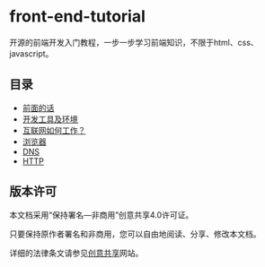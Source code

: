 # front-end-tutorial
开源的前端开发入门教程，一步一步学习前端知识，不限于html、css、javascript。

## 目录

- [前面的话](doc/preface.md)
- [开发工具及环境](doc/develop-tool.md)
- [互联网如何工作？](doc/internet.md)
- [浏览器](doc/browser.md)
- [DNS](doc/DNS.md)
- [HTTP](doc/HTTP.md)

## 版本许可

本文档采用“保持署名—非商用”创意共享4.0许可证。

只要保持原作者署名和非商用，您可以自由地阅读、分享、修改本文档。

详细的法律条文请参见[创意共享](http://creativecommons.org/licenses/by-nc/4.0/)网站。
